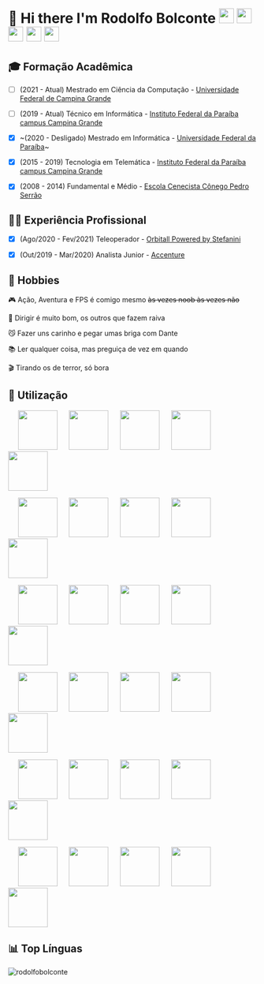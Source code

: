 # 👋 Hi there I'm Rodolfo Bolconte <a href="https://bolconte.wordpress.com" target="_blank"><img src="https://cdn.worldvectorlogo.com/logos/wordpress-blue.svg" width="30" height="30"/></a> <a href="https://linkedin.com/in/bolconte" target="_blank"><img src="https://cdn.worldvectorlogo.com/logos/linkedin-icon-2.svg" width="30" height="30"/></a> <a href="https://t.me/bolconte" target="_blank"><img src="https://cdn.worldvectorlogo.com/logos/telegram-2019-logo.svg" width="30" height="30"/></a> <a href="https://facebook.com/rbolconte" target="_blank"><img src="https://cdn.worldvectorlogo.com/logos/facebook-2020-1-1.svg" width="30" height="30"/></a> <a href="https://instagram.com/bolconte" target="_blank"><img src="https://cdn.worldvectorlogo.com/logos/instagram-2-1.svg" width="30" height="30"/></a>

## 🎓 Formação Acadêmica
- [ ] (2021 - Atual) Mestrado em Ciência da Computação - <a href="http://www.computacao.ufcg.edu.br/pos-graduacao" target="_blank">Universidade Federal de Campina Grande</a>

- [ ] (2019 - Atual) Técnico em Informática - <a href="https://estudante.ifpb.edu.br/cursos/97/" target="_blank">Instituto Federal da Paraíba campus Campina Grande</a>

- [X] ~(2020 - Desligado) Mestrado em Informática - <a href="http://ppgi.ci.ufpb.br/" target="_blank">Universidade Federal da Paraíba</a>~

- [X] (2015 - 2019) Tecnologia em Telemática - <a href="https://estudante.ifpb.edu.br/cursos/27/" target="_blank">Instituto Federal da Paraíba campus Campina Grande</a>

- [X] (2008 - 2014) Fundamental e Médio - <a href="http://cnec.br/" target="_blank">Escola Cenecista Cônego Pedro Serrão</a>

## 👨‍💻 Experiência Profissional

- [X] (Ago/2020 - Fev/2021) Teleoperador - <a href="https://orbitall.com.br/" target="_blank">Orbitall Powered by Stefanini</a>

- [X] (Out/2019 - Mar/2020) Analista Junior - <a href="https://www.accenture.com/" target="_blank">Accenture</a>

## 🎢 Hobbies

🎮 Ação, Aventura e FPS é comigo mesmo ~~às vezes noob às vezes não~~

🚗 Dirigir é muito bom, os outros que fazem raiva

😼 Fazer uns carinho e pegar umas briga com Dante

📚 Ler qualquer coisa, mas preguiça de vez em quando

🎬 Tirando os de terror, só bora

## 🧠 Utilização

<p>
&nbsp;&nbsp;&nbsp;&nbsp;&nbsp;<img src="https://cdn.worldvectorlogo.com/logos/python-4.svg" width="80" height="80"/> &nbsp;&nbsp;&nbsp;&nbsp;&nbsp;<img src="https://cdn.worldvectorlogo.com/logos/django-community.svg" width="80" height="80"/> &nbsp;&nbsp;&nbsp;&nbsp;&nbsp;<img src="https://cdn.worldvectorlogo.com/logos/java.svg" width="80" height="80"/> &nbsp;&nbsp;&nbsp;&nbsp;&nbsp;<img src="https://cdn.worldvectorlogo.com/logos/c.svg" width="80" height="80"/> &nbsp;&nbsp;&nbsp;&nbsp;&nbsp;<img src="https://cdn.worldvectorlogo.com/logos/mysql-4.svg" width="80" height="80"/>
</p>

<p>
&nbsp;&nbsp;&nbsp;&nbsp;&nbsp;<img src="https://cdn.worldvectorlogo.com/logos/html-1.svg" width="80" height="80"/> &nbsp;&nbsp;&nbsp;&nbsp;&nbsp;<img src="https://cdn.worldvectorlogo.com/logos/css-3.svg" width="80" height="80"/> &nbsp;&nbsp;&nbsp;&nbsp;&nbsp;<img src="https://cdn.worldvectorlogo.com/logos/javascript-1.svg" width="80" height="80"/> &nbsp;&nbsp;&nbsp;&nbsp;&nbsp;<img src="https://cdn.worldvectorlogo.com/logos/jquery.svg" width="80" height="80"/> &nbsp;&nbsp;&nbsp;&nbsp;&nbsp;<img src="https://cdn.worldvectorlogo.com/logos/bootstrap-4.svg" width="80" height="80"/>
</p>

<p>
&nbsp;&nbsp;&nbsp;&nbsp;&nbsp;<img src="https://cdn.worldvectorlogo.com/logos/microsoft-windows-22.svg" width="80" height="80"/> &nbsp;&nbsp;&nbsp;&nbsp;&nbsp;<img src="https://cdn.worldvectorlogo.com/logos/linux-tux.svg" width="80" height="80"/> &nbsp;&nbsp;&nbsp;&nbsp;&nbsp;<img src="https://cdn.worldvectorlogo.com/logos/ubuntu-4.svg" width="80" height="80"/> &nbsp;&nbsp;&nbsp;&nbsp;&nbsp;<img src="https://cdn.worldvectorlogo.com/logos/git-icon.svg" width="80" height="80"/> &nbsp;&nbsp;&nbsp;&nbsp;&nbsp;<img src="https://cdn.worldvectorlogo.com/logos/github-icon-1.svg" width="80" height="80"/>
</p>

<p>
&nbsp;&nbsp;&nbsp;&nbsp;&nbsp;<img src="https://cdn.worldvectorlogo.com/logos/google-g-2015.svg" width="80" height="80"/> &nbsp;&nbsp;&nbsp;&nbsp;&nbsp;<img src="https://cdn.worldvectorlogo.com/logos/wordpress-blue.svg" width="80" height="80"/> &nbsp;&nbsp;&nbsp;&nbsp;&nbsp;<img src="https://cdn.worldvectorlogo.com/logos/photoshop-cc-4.svg" width="80" height="80"/> &nbsp;&nbsp;&nbsp;&nbsp;&nbsp;<img src="https://cdn.worldvectorlogo.com/logos/adobe-illustrator-cc.svg" width="80" height="80"/> &nbsp;&nbsp;&nbsp;&nbsp;&nbsp;<img src="https://cdn.worldvectorlogo.com/logos/trello.svg" width="80" height="80"/>
</p>

<p>
&nbsp;&nbsp;&nbsp;&nbsp;&nbsp;<img src="https://cdn.worldvectorlogo.com/logos/visual-studio-code-1.svg" width="80" height="80"/> &nbsp;&nbsp;&nbsp;&nbsp;&nbsp;<img src="https://cdn.worldvectorlogo.com/logos/sublime-text.svg" width="80" height="80"/> &nbsp;&nbsp;&nbsp;&nbsp;&nbsp;<img src="https://cdn.worldvectorlogo.com/logos/word-1.svg" width="80" height="80"/> &nbsp;&nbsp;&nbsp;&nbsp;&nbsp;<img src="https://cdn.worldvectorlogo.com/logos/excel-4.svg" width="80" height="80"/> &nbsp;&nbsp;&nbsp;&nbsp;&nbsp;<img src="https://cdn.worldvectorlogo.com/logos/powerpoint-2.svg" width="80" height="80"/>
</p>

<p>
&nbsp;&nbsp;&nbsp;&nbsp;&nbsp;<img src="https://cdn.worldvectorlogo.com/logos/steam-icon-logo.svg" width="80" height="80"/> &nbsp;&nbsp;&nbsp;&nbsp;&nbsp;<img src="https://cdn.worldvectorlogo.com/logos/epic-games-2.svg" width="80" height="80"/> &nbsp;&nbsp;&nbsp;&nbsp;&nbsp;<img src="https://cdn.worldvectorlogo.com/logos/ubisoft-2017-1.svg" width="80" height="80"/> &nbsp;&nbsp;&nbsp;&nbsp;&nbsp;<img src="https://cdn.worldvectorlogo.com/logos/origin-1.svg" width="80" height="80"/> &nbsp;&nbsp;&nbsp;&nbsp;&nbsp;<img src="https://cdn.worldvectorlogo.com/logos/discord-6.svg" width="80" height="80"/>
</p>

## 📊 Top Línguas

<img src="https://github-readme-stats.vercel.app/api/top-langs/?username=rodolfobolconte&layout=compact" alt="rodolfobolconte" />
